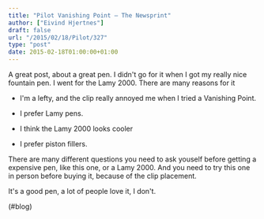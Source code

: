 ```yaml
---
title: "Pilot Vanishing Point – The Newsprint"
author: ["Eivind Hjertnes"]
draft: false
url: "/2015/02/18/Pilot/327"
type: "post"
date: 2015-02-18T01:00:00+01:00
---
```


A great post, about a great pen. I didn't go for it when I got my really
nice fountain pen. I went for the Lamy 2000. There are many reasons for
it

-   I'm a lefty, and the clip really annoyed me when I tried a Vanishing
    Point.

-   I prefer Lamy pens.

-   I think the Lamy 2000 looks cooler

-   I prefer piston fillers.

There are many different questions you need to ask youself before
getting a expensive pen, like this one, or a Lamy 2000. And you need to
try this one in person before buying it, because of the clip placement.

It's a good pen, a lot of people love it, I don't.

(#blog)
